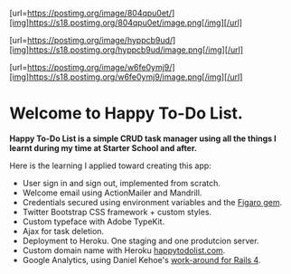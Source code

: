 [url=https://postimg.org/image/804qpu0et/][img]https://s18.postimg.org/804qpu0et/image.png[/img][/url]

[url=https://postimg.org/image/hyppcb9ud/][img]https://s18.postimg.org/hyppcb9ud/image.png[/img][/url]

[url=https://postimg.org/image/w6fe0ymj9/][img]https://s18.postimg.org/w6fe0ymj9/image.png[/img][/url]

# Welcome to Happy To-Do List.

**Happy To-Do List is a simple CRUD task manager using all the things I learnt during my time at Starter School and after.**

Here is the learning I applied toward creating this app:

+ User sign in and sign out, implemented from scratch.
+ Welcome email using ActionMailer and Mandrill.
+ Credentials secured using environment variables and the [Figaro gem](https://github.com/laserlemon/figaro).
+ Twitter Bootstrap CSS framework + custom styles.
+ Custom typeface with Adobe TypeKit.
+ Ajax for task deletion.
+ Deployment to Heroku. One staging and one produtcion server.
+ Custom domain name with Heroku [happytodolist.com](http://www.happytodolist.com).
+ Google Analytics, using Daniel Kehoe's [work-around for Rails 4](http://railsapps.github.io/rails-google-analytics.html/).
